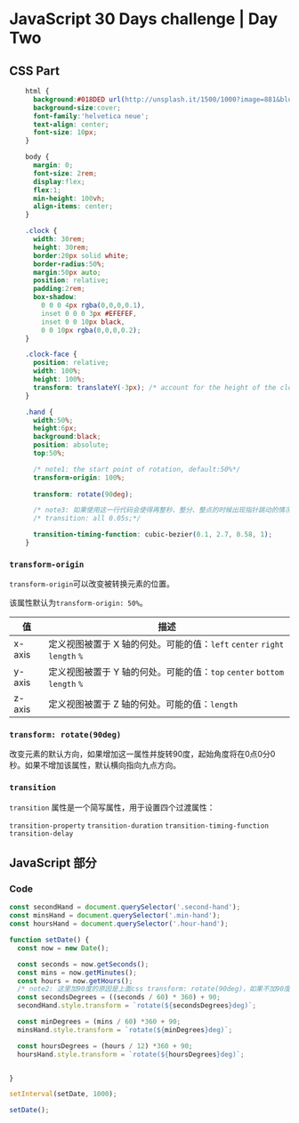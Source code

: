 # JavaScript 30 Days challenge | Day Two

## CSS Part

```css
    html {
      background:#018DED url(http://unsplash.it/1500/1000?image=881&blur=50);
      background-size:cover;
      font-family:'helvetica neue';
      text-align: center;
      font-size: 10px;
    }

    body {
      margin: 0;
      font-size: 2rem;
      display:flex;
      flex:1;
      min-height: 100vh;
      align-items: center;
    }

    .clock {
      width: 30rem;
      height: 30rem;
      border:20px solid white;
      border-radius:50%;
      margin:50px auto;
      position: relative;
      padding:2rem;
      box-shadow:
        0 0 0 4px rgba(0,0,0,0.1),
        inset 0 0 0 3px #EFEFEF,
        inset 0 0 10px black,
        0 0 10px rgba(0,0,0,0.2);
    }

    .clock-face {
      position: relative;
      width: 100%;
      height: 100%;
      transform: translateY(-3px); /* account for the height of the clock hands */
    }

    .hand {
      width:50%;
      height:6px;
      background:black;
      position: absolute;
      top:50%;

      /* note1: the start point of rotation, default:50%*/
      transform-origin: 100%; 
      
      transform: rotate(90deg);

      /* note3: 如果使用这一行代码会使得再整秒、整分、整点的时候出现指针跳动的情况*/
      /* transition: all 0.05s;*/ 

      transition-timing-function: cubic-bezier(0.1, 2.7, 0.58, 1);
    }
```

### `transform-origin`

`transform-origin`可以改变被转换元素的位置。

该属性默认为`transform-origin: 50%`。

| 值 | 描述 |
| ------------- | ------------- |
| x-axis | 定义视图被置于 X 轴的何处。可能的值：`left` `center` `right` `length` `%` |
| y-axis | 定义视图被置于 Y 轴的何处。可能的值：`top` `center` `bottom` `length` `%` |
| z-axis | 定义视图被置于 Z 轴的何处。可能的值：`length` |

### `transform: rotate(90deg)`

改变元素的默认方向，如果增加这一属性并旋转90度，起始角度将在0点0分0秒。如果不增加该属性，默认横向指向九点方向。

### `transition`

`transition` 属性是一个简写属性，用于设置四个过渡属性：

`transition-property`
`transition-duration`
`transition-timing-function`
`transition-delay`

## JavaScript 部分

### Code

```js
const secondHand = document.querySelector('.second-hand');
const minsHand = document.querySelector('.min-hand');
const hoursHand = document.querySelector('.hour-hand');

function setDate() {
  const now = new Date();

  const seconds = now.getSeconds();
  const mins = now.getMinutes();
  const hours = now.getHours();
  /* note2: 这里加90度的原因是上面css transform: rotate(90deg)，如果不加90度就会导致指针落后90度*/
  const secondsDegrees = ((seconds / 60) * 360) + 90;
  secondHand.style.transform = `rotate(${secondsDegrees}deg)`;

  const minDegrees = (mins / 60) *360 + 90;
  minsHand.style.transform = `rotate(${minDegrees}deg)`;

  const hoursDegrees = (hours / 12) *360 + 90;
  hoursHand.style.transform = `rotate(${hoursDegrees}deg)`;


}

setInterval(setDate, 1000);

setDate();
```

